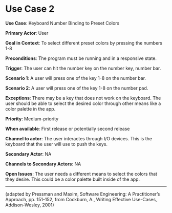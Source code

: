 # Use Case 2

**Use Case**: Keyboard Number Binding to Preset Colors

**Primary Actor**: User

**Goal in Context**: To select different preset colors by pressing the numbers 1-8

**Preconditions**: The program must be running and in a responsive state.

**Trigger**: The user can hit the number key on the number key, number bar.

**Scenario 1**: A user will press one of the key 1-8 on the number bar.

**Scenario 2**: A user will press one of the key 1-8 on the number pad.

**Exceptions**: There may be a key that does not work on the keyboard. The user should be able to select the desired color through other means like a color palette in the app.

**Priority**: Medium-priority

**When available**: First release or potentially second release

**Channel to actor**: The user interactes through I/O devices. This is the keyboard that the user will use to push the keys.

**Secondary Actor**: NA

**Channels to Secondary Actors**: NA

**Open Issues**: The user needs a different means to select the colors that they desire. This could be a color palette built inside of the app.

<hr>

(adapted by Pressman and Maxim, Software Engineering: A Practitioner’s Approach, pp. 151-152, from Cockburn,
A., Writing Effective Use-Cases, Addison-Wesley, 2001)

